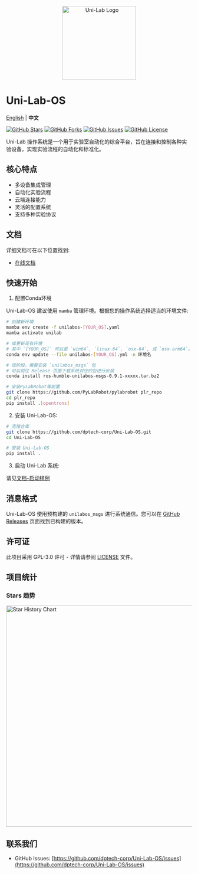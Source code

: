 <div align="center">
  <img src="docs/logo.png" alt="Uni-Lab Logo" width="200"/>
</div>

# Uni-Lab-OS

<!-- Language switcher -->
[English](README.md) | **中文**

[![GitHub Stars](https://img.shields.io/github/stars/dptech-corp/Uni-Lab-OS.svg)](https://github.com/dptech-corp/Uni-Lab-OS/stargazers)
[![GitHub Forks](https://img.shields.io/github/forks/dptech-corp/Uni-Lab-OS.svg)](https://github.com/dptech-corp/Uni-Lab-OS/network/members)
[![GitHub Issues](https://img.shields.io/github/issues/dptech-corp/Uni-Lab-OS.svg)](https://github.com/dptech-corp/Uni-Lab-OS/issues)
[![GitHub License](https://img.shields.io/github/license/dptech-corp/Uni-Lab-OS.svg)](https://github.com/dptech-corp/Uni-Lab-OS/blob/main/LICENSE)

Uni-Lab 操作系统是一个用于实验室自动化的综合平台，旨在连接和控制各种实验设备，实现实验流程的自动化和标准化。

## 核心特点

- 多设备集成管理
- 自动化实验流程
- 云端连接能力
- 灵活的配置系统
- 支持多种实验协议

## 文档

详细文档可在以下位置找到:

- [在线文档](https://readthedocs.dp.tech/Uni-Lab/v0.8.0/)

## 快速开始

1. 配置Conda环境

Uni-Lab-OS 建议使用 `mamba` 管理环境。根据您的操作系统选择适当的环境文件:

```bash
# 创建新环境
mamba env create -f unilabos-[YOUR_OS].yaml
mamba activate unilab

# 或更新现有环境
# 其中 `[YOUR_OS]` 可以是 `win64`, `linux-64`, `osx-64`, 或 `osx-arm64`。
conda env update --file unilabos-[YOUR_OS].yml -n 环境名

# 现阶段，需要安装 `unilabos_msgs` 包
# 可以前往 Release 页面下载系统对应的包进行安装
conda install ros-humble-unilabos-msgs-0.9.1-xxxxx.tar.bz2

# 安装PyLabRobot等前置
git clone https://github.com/PyLabRobot/pylabrobot plr_repo
cd plr_repo
pip install .[opentrons]
```

2. 安装 Uni-Lab-OS:

```bash
# 克隆仓库
git clone https://github.com/dptech-corp/Uni-Lab-OS.git
cd Uni-Lab-OS

# 安装 Uni-Lab-OS
pip install .
```

3. 启动 Uni-Lab 系统:

请见[文档-启动样例](https://readthedocs.dp.tech/Uni-Lab/v0.8.0/boot_examples/index.html)

## 消息格式

Uni-Lab-OS 使用预构建的 `unilabos_msgs` 进行系统通信。您可以在 [GitHub Releases](https://github.com/dptech-corp/Uni-Lab-OS/releases) 页面找到已构建的版本。

## 许可证

此项目采用 GPL-3.0 许可 - 详情请参阅 [LICENSE](LICENSE) 文件。

## 项目统计

### Stars 趋势

<a href="https://star-history.com/#dptech-corp/Uni-Lab-OS&Date">
  <img src="https://api.star-history.com/svg?repos=dptech-corp/Uni-Lab-OS&type=Date" alt="Star History Chart" width="600">
</a>

## 联系我们

- GitHub Issues: [https://github.com/dptech-corp/Uni-Lab-OS/issues](https://github.com/dptech-corp/Uni-Lab-OS/issues) 